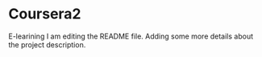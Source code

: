 # Coursera2
E-learining
I am editing the README file. Adding some more details about the project description.
